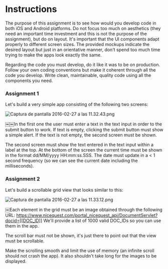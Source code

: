 # Instructions #

The purpose of this assignment is to see how would you develop code in both iOS and Android platforms. Do not focus too much on aesthetics (they need an important time investment and this is not the purpose of the assignment), but do on layout. It's important that the UI components adapt properly to different screen sizes. The provided mockups indicate the desired layout but just in an orientative manner, don't spend too much time trying to make the apps look exactly the same.

Regarding the code you must develop, do it like it was to be on production. Follow your own coding conventions but make it coherent through all the code you develop. Write clean, maintainable, quality code using all the components you need.

### Assignment 1 ###

Let's build a very simple app consisting of the following two screens:

![Captura de pantalla 2016-02-27 a las 11.32.43.png](https://bitbucket.org/repo/6Gqb5q/images/673336005-Captura%20de%20pantalla%202016-02-27%20a%20las%2011.32.43.png)

￼￼In the first one the user must enter a text in the text input in order to the submit button to work. If text is empty, clicking the submit button must show a simple alert. If the text is not empty, the second screen must be shown.

The second screen must show the text entered in the text input within a label at the top. At the bottom of the screen the current time must be shown in the format dd/MM/yyyy HH:mm:ss.SSS. The date must update in a < 1 second frequency (so we can see the current date including the milliseconds).

### Assignment 2 ###

Let's build a scrollable grid view that looks similar to this:

![Captura de pantalla 2016-02-27 a las 11.33.12.png](https://bitbucket.org/repo/6Gqb5q/images/828760594-Captura%20de%20pantalla%202016-02-27%20a%20las%2011.33.12.png)

￼Each element in the grid must be an image obtained through the following URL: https://www.nicequest.com/portal_nicequest_api/DocumentServlet?docid=[[DOC_ID]​] We'll provide a list of 1000 valid DOC_IDs so you can use them in the app.

The scroll bar must not be shown, it's just there to point out that the view must be scrollable.

Make the scrolling smooth and limit the use of memory (an infinite scroll should not crash the app). It also shouldn't take long for the images to be displayed.